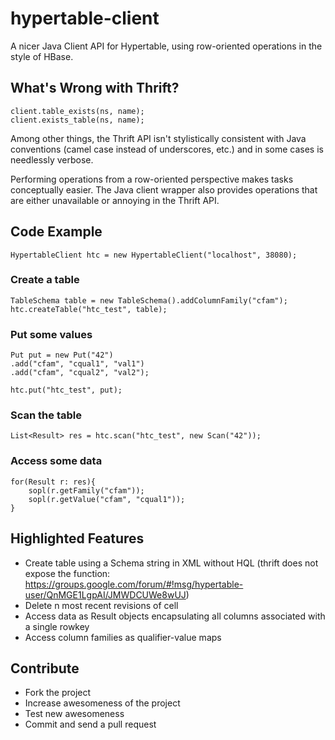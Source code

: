 hypertable-client
=================

A nicer Java Client API for Hypertable, using row-oriented operations in the style of HBase.

What's Wrong with Thrift?
------------------------

```
client.table_exists(ns, name);
client.exists_table(ns, name);
```

Among other things, the Thrift API isn't stylistically consistent with Java conventions (camel case instead of underscores, etc.) and in some cases is needlessly verbose.

Performing operations from a row-oriented perspective makes tasks conceptually easier. The Java client wrapper also provides operations that are either unavailable or annoying in the Thrift API.

Code Example
------------

```
HypertableClient htc = new HypertableClient("localhost", 38080);
```

### Create a table
```
TableSchema table = new TableSchema().addColumnFamily("cfam");
htc.createTable("htc_test", table);
```

### Put some values
```
Put put = new Put("42")
.add("cfam", "cqual1", "val1")
.add("cfam", "cqual2", "val2");

htc.put("htc_test", put);
```

### Scan the table
```
List<Result> res = htc.scan("htc_test", new Scan("42"));
```

### Access some data
```
for(Result r: res){
	sopl(r.getFamily("cfam"));
	sopl(r.getValue("cfam", "cqual1"));
}
```

Highlighted Features
----------------------------------

- Create table using a Schema string in XML without HQL (thrift does not expose the function: https://groups.google.com/forum/#!msg/hypertable-user/QnMGE1LgpAI/JMWDCUWe8wUJ)
- Delete n most recent revisions of cell
- Access data as Result objects encapsulating all columns associated with a single rowkey
- Access column families as qualifier-value maps

Contribute
--------------------------------

- Fork the project
- Increase awesomeness of the project
- Test new awesomeness
- Commit and send a pull request
